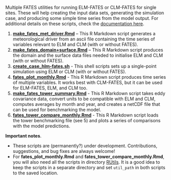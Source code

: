 

Multiple FATES utilities for running ELM-FATES or CLM-FATES for single sites. These will help creating the input data sets, generating the simulation case, and producing some simple time series from the model output. For additional details on these scripts, check the [documentation here](https://mpaiao.github.io/FATES_Utils/index.html).


1. [**make_fates_met_driver.Rmd**](make_fates_met_driver.Rmd) – This R Markdown script generates a meteorological driver from an ascii file containing the time series of variables relevant to ELM and CLM (with or without FATES).
2. [**make_fates_domain+surface.Rmd**](make_fates_domain+surface.Rmd) – This R Markdown script produces the domain and the surface data files needed to initialise ELM and CLM (with or without FATES).
3. [**create_case_hlm-fates.sh**](create_case_hlm-fates.sh) - This shell scripts sets up a single-point simulation using ELM or CLM (with or without FATES).
4. [**fates_plot_monthly.Rmd**](fates_plot_monthly.Rmd) - This R Markdown script produces time series of multiple variables.  It works best with CLM-FATES, but it can be used for ELM-FATES, ELM, and CLM too.
5. [**make_fates_tower_summary.Rmd**](make_fates_tower_summary.Rmd) - This R Markdown script takes eddy covariance data, convert units to be compatible with ELM and CLM, computes averages by month and year, and creates a netCDF file that can be used for benchmarking the model.
6. [**fates_tower_compare_monthly.Rmd**](fates_tower_compare_monthly.Rmd) - This R Markdown script loads the tower benchmarking file (see 5) and plots a series of comparisons with the model predictions.



**Important notes**.

* These scripts are (permanently?) under development.  Contributions, suggestions, and bug fixes are always welcome!
* For **fates_plot_monthly.Rmd** and **fates_tower_compare_monthly.Rmd**, you will also need all the scripts in directory [RUtils](RUtils). It is a good idea to keep the scripts in a separate directory and set `util_path` in both scripts to the saved location.
